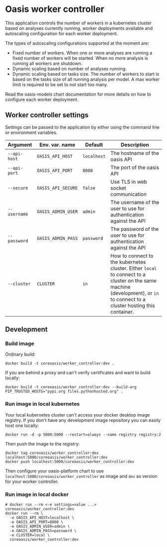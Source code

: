 # Oasis worker controller

This application controls the number of workers in a kubernetes cluster based on analyses currently running, worker
deployments available and autoscaling configuration for each worker deployment.

The types of autoscaling configurations supported at the moment are:

- Fixed number of workers. When one or more analyses are running a fixed number of workers will be started. When no more
  analysis is running all workers are shutdown.
- Dynamic scaling based on number of analyses running.
- Dynamic scaling based on tasks size. The number of workers to start is based on the tasks size of all running analysis
  per model. A max worker limit is required to be set to not start too many.

Read the oasis-models chart documentation for more details on how to configure each worker deployment.

## Worker controller settings

Settings can be passed to the application by either using the command line or environment variables.

Argument     | Env. var. name     | Default     | Description
-------------|--------------------|-------------|------------
`--api-host` | `OASIS_API_HOST`   | `localhost` | The hostname of the oasis API
`--api-port` | `OASIS_API_PORT`   | `8000`      | The port of the oasis API
`--secure`   | `OASIS_API_SECURE` | `false`     | Use TLS in web socket communication
`--username` | `OASIS_ADMIN_USER` | `admin`     | The username of the user to use for authentication against the API
`--password` | `OASIS_ADMIN_PASS` | `password`  | The password of the user to use for authentication against the API
`--cluster`  | `CLUSTER`          | `in`        | How to connect to the kubernetes cluster. Either `local` to connect to a cluster on the same machine (development), or `in` to connect to a cluster hosting this container.

## Development

### Build image

Ordinary build:

```
docker build -t coreoasis/worker_controller:dev .
```

If you are behind a proxy and can't verify certificates and want to build locally:

```
docker build -t coreoasis/worker_controller:dev --build-arg PIP_TRUSTED_HOSTS="pypi.org files.pythonhosted.org" .
```

### Run image in local kubernetes

Your local kubernetes cluster can't access your docker desktop image registry. If you don't have any development image
repository you can easily host one locally:

```
docker run -d -p 5000:5000 --restart=always --name registry registry:2
```

Then push the image to the registry:

```
docker tag coreoasis/worker_controller:dev localhost:5000/coreoasis/worker_controller:dev
docker push localhost:5000/coreoasis/worker_controller:dev
```

Then configure your oasis-platform chart to use `localhost:5000/coreoasis/worker_controller` as image and `dev` as
version for your worker controller.

### Run image in local docker

```
# docker run --rm <-e settings=value ...> coreoasis/worker_controller:dev
docker run --rm \
  -e OASIS_API_HOST=localhost \
  -e OASIS_API_PORT=8000 \
  -e OASIS_ADMIN_USER=admin \
  -e OASIS_ADMIN_PASS=password \
  -e CLUSTER=local \
  coreoasis/worker_controller:dev
```
